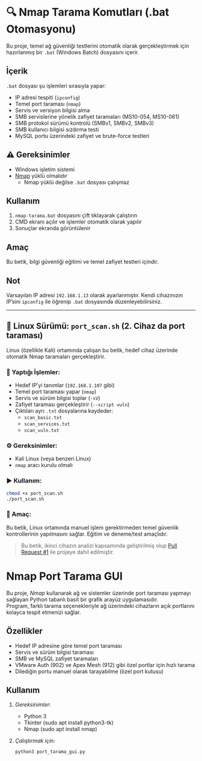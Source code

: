 # 🔍 Nmap Tarama Komutları (.bat Otomasyonu)

Bu proje, temel ağ güvenliği testlerini otomatik olarak gerçekleştirmek için hazırlanmış bir `.bat` (Windows Batch) dosyasını içerir.

## İçerik

`.bat` dosyası şu işlemleri sırasıyla yapar:

- IP adresi tespiti (`ipconfig`)
- Temel port taraması (`nmap`)
- Servis ve versiyon bilgisi alma
- SMB servislerine yönelik zafiyet taramaları (MS10-054, MS10-061)
- SMB protokol sürümü kontrolü (SMBv1, SMBv2, SMBv3)
- SMB kullanıcı bilgisi sızdırma testi
- MySQL portu üzerindeki zafiyet ve brute-force testleri

## ⚠️ Gereksinimler

- Windows işletim sistemi
- [Nmap](https://nmap.org/download.html) yüklü olmalıdır
  - Nmap yüklü değilse `.bat` dosyası çalışmaz

##  Kullanım

1. `nmap-tarama.bat` dosyasını çift tıklayarak çalıştırın
2. CMD ekranı açılır ve işlemler otomatik olarak yapılır
3. Sonuçlar ekranda görüntülenir

##  Amaç

Bu betik, bilgi güvenliği eğitimi ve temel zafiyet testleri içindir. 

## Not

Varsayılan IP adresi `192.168.1.13` olarak ayarlanmıştır. Kendi cihazınızın IP’sini `ipconfig` ile öğrenip `.bat` dosyasında düzenleyebilirsiniz.

---

## 🐧 Linux Sürümü: `port_scan.sh` (2. Cihaz da port taraması)

Linux (özellikle Kali) ortamında çalışan bu betik, hedef cihaz üzerinde otomatik Nmap taramaları gerçekleştirir.

### 📄 Yaptığı İşlemler:

- Hedef IP’yi tanımlar (`192.168.1.107` gibi)
- Temel port taraması yapar (`nmap`)
- Servis ve sürüm bilgisi toplar (`-sV`)
- Zafiyet taraması gerçekleştirir (`--script vuln`)
- Çıktıları ayrı `.txt` dosyalarına kaydeder:
  - `scan_basic.txt`
  - `scan_services.txt`
  - `scan_vuln.txt`

### ⚙️ Gereksinimler:

- Kali Linux (veya benzeri Linux)
- `nmap` aracı kurulu olmalı

### ▶️ Kullanım:

```bash
chmod +x port_scan.sh
./port_scan.sh
```

### 🎯 Amaç:

Bu betik, Linux ortamında manuel işlem gerektirmeden temel güvenlik kontrollerinin yapılmasını sağlar. Eğitim ve deneme/test amaçlıdır.

> Bu betik, ikinci cihazın analizi kapsamında geliştirilmiş olup [Pull Request #1](https://github.com/gismo-o/nmap-dokumani/pull/1) ile projeye dahil edilmiştir.


# Nmap Port Tarama GUI

Bu proje, *Nmap* kullanarak ağ ve sistemler üzerinde port taraması yapmayı sağlayan Python tabanlı basit bir grafik arayüz uygulamasıdır.  
Program, farklı tarama seçenekleriyle ağ üzerindeki cihazların açık portlarını kolayca tespit etmenizi sağlar.

## Özellikler

- Hedef IP adresine göre temel port taraması
- Servis ve sürüm bilgisi taraması
- SMB ve MySQL zafiyet taramaları
- VMware Auth (902) ve Apex Mesh (912) gibi özel portlar için hızlı tarama
- Dilediğin portu manuel olarak tarayabilme (özel port kutusu)

## Kullanım

1. *Gereksinimler:*
   - Python 3
   - Tkinter (sudo apt install python3-tk)
   - Nmap (sudo apt install nmap)

2. *Çalıştırmak için:*
   ```sh
   python3 port_tarama_gui.py
